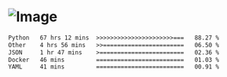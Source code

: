 # ![Image](https://github.com/user-attachments/assets/5f2d2b12-d836-424c-876f-cb0c9a5d9144)

<!--START_SECTION:waka-->

```txt
Python   67 hrs 12 mins  >>>>>>>>>>>>>>>>>>>>>>===   88.27 %
Other    4 hrs 56 mins   >>=======================   06.50 %
JSON     1 hr 47 mins    >========================   02.36 %
Docker   46 mins         =========================   01.03 %
YAML     41 mins         =========================   00.91 %
```

<!--END_SECTION:waka-->
